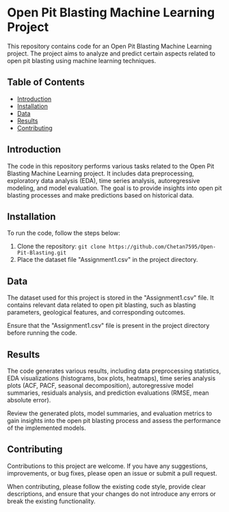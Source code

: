 # Open Pit Blasting Machine Learning Project

This repository contains code for an Open Pit Blasting Machine Learning project. The project aims to analyze and predict certain aspects related to open pit blasting using machine learning techniques.

## Table of Contents

- [Introduction](#introduction)
- [Installation](#installation)
- [Data](#data)
- [Results](#results)
- [Contributing](#contributing)

## Introduction

The code in this repository performs various tasks related to the Open Pit Blasting Machine Learning project. It includes data preprocessing, exploratory data analysis (EDA), time series analysis, autoregressive modeling, and model evaluation. The goal is to provide insights into open pit blasting processes and make predictions based on historical data.

## Installation

To run the code, follow the steps below:

1. Clone the repository: `git clone https://github.com/Chetan7595/Open-Pit-Blasting.git`
2. Place the dataset file "Assignment1.csv" in the project directory.

## Data

The dataset used for this project is stored in the "Assignment1.csv" file. It contains relevant data related to open pit blasting, such as blasting parameters, geological features, and corresponding outcomes.

Ensure that the "Assignment1.csv" file is present in the project directory before running the code.

## Results

The code generates various results, including data preprocessing statistics, EDA visualizations (histograms, box plots, heatmaps), time series analysis plots (ACF, PACF, seasonal decomposition), autoregressive model summaries, residuals analysis, and prediction evaluations (RMSE, mean absolute error).

Review the generated plots, model summaries, and evaluation metrics to gain insights into the open pit blasting process and assess the performance of the implemented models.

## Contributing

Contributions to this project are welcome. If you have any suggestions, improvements, or bug fixes, please open an issue or submit a pull request. 

When contributing, please follow the existing code style, provide clear descriptions, and ensure that your changes do not introduce any errors or break the existing functionality.
